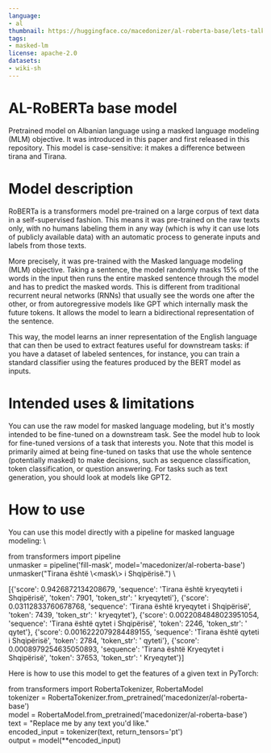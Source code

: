 ```yaml
---
language:
- al
thumbnail: https://huggingface.co/macedonizer/al-roberta-base/lets-talk-about-nlp-al.jpg
tags:
- masked-lm
license: apache-2.0
datasets:
- wiki-sh
---
```


# AL-RoBERTa base model
Pretrained model on Albanian language using a masked language modeling (MLM) objective. It was introduced in this paper and first released in this repository. This model is case-sensitive: it makes a difference between tirana and Tirana.

# Model description
RoBERTa is a transformers model pre-trained on a large corpus of text data in a self-supervised fashion. This means it was pre-trained on the raw texts only, with no humans labeling them in any way (which is why it can use lots of publicly available data) with an automatic process to generate inputs and labels from those texts.

More precisely, it was pre-trained with the Masked language modeling (MLM) objective. Taking a sentence, the model randomly masks 15% of the words in the input then runs the entire masked sentence through the model and has to predict the masked words. This is different from traditional recurrent neural networks (RNNs) that usually see the words one after the other, or from autoregressive models like GPT which internally mask the future tokens. It allows the model to learn a bidirectional representation of the sentence.

This way, the model learns an inner representation of the English language that can then be used to extract features useful for downstream tasks: if you have a dataset of labeled sentences, for instance, you can train a standard classifier using the features produced by the BERT model as inputs.

# Intended uses & limitations
You can use the raw model for masked language modeling, but it's mostly intended to be fine-tuned on a downstream task. See the model hub to look for fine-tuned versions of a task that interests you.
Note that this model is primarily aimed at being fine-tuned on tasks that use the whole sentence (potentially masked) to make decisions, such as sequence classification, token classification, or question answering. For tasks such as text generation, you should look at models like GPT2.

# How to use
You can use this model directly with a pipeline for masked language modeling: \

from transformers import pipeline \
unmasker = pipeline('fill-mask', model='macedonizer/al-roberta-base') \
unmasker("Tirana është \\<mask\\> i Shqipërisë.") \

[{'score': 0.9426872134208679,
  'sequence': 'Tirana është kryeqyteti i Shqipërisë',
  'token': 7901,
  'token_str': ' kryeqyteti'},
 {'score': 0.03112833760678768,
  'sequence': 'Tirana është kryeqytet i Shqipërisë',
  'token': 7439,
  'token_str': ' kryeqytet'},
 {'score': 0.0022084848023951054,
  'sequence': 'Tirana është qytet i Shqipërisë',
  'token': 2246,
  'token_str': ' qytet'},
 {'score': 0.0016222079284489155,
  'sequence': 'Tirana është qyteti i Shqipërisë',
  'token': 2784,
  'token_str': ' qyteti'},
 {'score': 0.0008979254635050893,
  'sequence': 'Tirana është Kryeqytet i Shqipërisë',
  'token': 37653,
  'token_str': ' Kryeqytet'}]

Here is how to use this model to get the features of a given text in PyTorch:

from transformers import RobertaTokenizer, RobertaModel \
tokenizer = RobertaTokenizer.from_pretrained('macedonizer/al-roberta-base') \
model = RobertaModel.from_pretrained('macedonizer/al-roberta-base') \
text = "Replace me by any text you'd like." \
encoded_input = tokenizer(text, return_tensors='pt') \
output = model(**encoded_input)